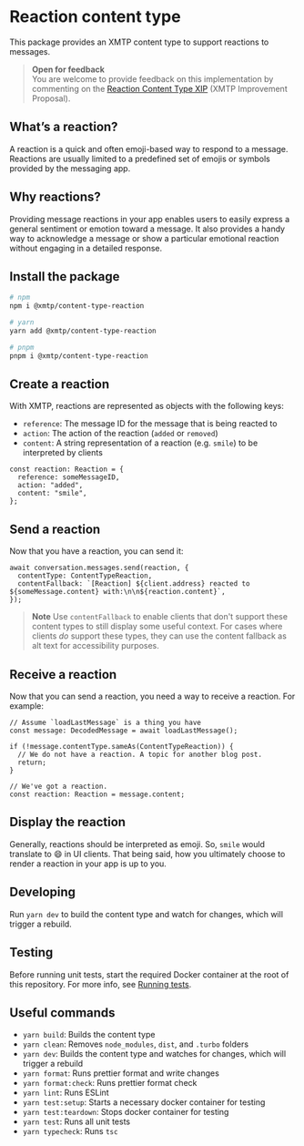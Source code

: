 # Reaction content type

This package provides an XMTP content type to support reactions to messages.

> **Open for feedback**  
> You are welcome to provide feedback on this implementation by commenting on the [Reaction Content Type XIP](https://github.com/xmtp/XIPs/pull/23) (XMTP Improvement Proposal).

## What’s a reaction?

A reaction is a quick and often emoji-based way to respond to a message. Reactions are usually limited to a predefined set of emojis or symbols provided by the messaging app.

## Why reactions?

Providing message reactions in your app enables users to easily express a general sentiment or emotion toward a message. It also provides a handy way to acknowledge a message or show a particular emotional reaction without engaging in a detailed response.

## Install the package

```bash
# npm
npm i @xmtp/content-type-reaction

# yarn
yarn add @xmtp/content-type-reaction

# pnpm
pnpm i @xmtp/content-type-reaction
```

## Create a reaction

With XMTP, reactions are represented as objects with the following keys:

- `reference`: The message ID for the message that is being reacted to
- `action`: The action of the reaction (`added` or `removed`)
- `content`: A string representation of a reaction (e.g. `smile`) to be interpreted by clients

```tsx
const reaction: Reaction = {
  reference: someMessageID,
  action: "added",
  content: "smile",
};
```

## Send a reaction

Now that you have a reaction, you can send it:

```tsx
await conversation.messages.send(reaction, {
  contentType: ContentTypeReaction,
  contentFallback: `[Reaction] ${client.address} reacted to ${someMessage.content} with:\n\n${reaction.content}`,
});
```

> **Note**
> Use `contentFallback` to enable clients that don't support these content types to still display some useful context. For cases where clients *do* support these types, they can use the content fallback as alt text for accessibility purposes.

## Receive a reaction

Now that you can send a reaction, you need a way to receive a reaction. For example:

```tsx
// Assume `loadLastMessage` is a thing you have
const message: DecodedMessage = await loadLastMessage();

if (!message.contentType.sameAs(ContentTypeReaction)) {
  // We do not have a reaction. A topic for another blog post.
  return;
}

// We've got a reaction.
const reaction: Reaction = message.content;
```

## Display the reaction

Generally, reactions should be interpreted as emoji. So, `smile` would translate to :smile: in UI clients. That being said, how you ultimately choose to render a reaction in your app is up to you.

## Developing

Run `yarn dev` to build the content type and watch for changes, which will trigger a rebuild.

## Testing

Before running unit tests, start the required Docker container at the root of this repository. For more info, see [Running tests](../../README.md#running-tests).

## Useful commands

- `yarn build`: Builds the content type
- `yarn clean`: Removes `node_modules`, `dist`, and `.turbo` folders
- `yarn dev`: Builds the content type and watches for changes, which will trigger a rebuild
- `yarn format`: Runs prettier format and write changes
- `yarn format:check`: Runs prettier format check
- `yarn lint`: Runs ESLint
- `yarn test:setup`: Starts a necessary docker container for testing
- `yarn test:teardown`: Stops docker container for testing
- `yarn test`: Runs all unit tests
- `yarn typecheck`: Runs `tsc`
